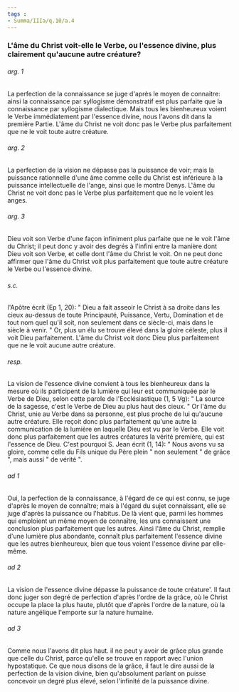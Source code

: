 ```yaml
---
tags : 
- Summa/IIIa/q.10/a.4
---
```


### L'âme du Christ voit-elle le Verbe, ou l'essence divine, plus clairement qu'aucune autre créature?

###### arg. 1
La perfection de la connaissance se juge d'après le moyen de connaitre: ainsi la connaissance par syllogisme démonstratif est plus parfaite que la connaissance par syllogisme dialectique. Mais tous les bienheureux voient le Verbe immédiatement par l'essence divine, nous l'avons dit dans la première Partie. L'âme du Christ ne voit donc pas le Verbe plus parfaitement que ne le voit toute autre créature. 

###### arg. 2
La perfection de la vision ne dépasse pas la puissance de voir; mais la puissance rationnelle d'une âme comme celle du Christ est inférieure à la puissance intellectuelle de l'ange, ainsi que le montre Denys. L'âme du Christ ne voit donc pas le Verbe plus parfaitement que ne le voient les anges. 

###### arg. 3
Dieu voit son Verbe d'une façon infiniment plus parfaite que ne le voit l'âme du Christ; il peut donc y avoir des degrés à l'infini entre la manière dont Dieu voit son Verbe, et celle dont l'âme du Christ le voit. On ne peut donc affirmer que l'âme du Christ voit plus parfaitement que toute autre créature le Verbe ou l'essence divine. 

###### s.c.
l'Apôtre écrit (Ep 1, 20): " Dieu a fait asseoir le Christ à sa droite dans les cieux au-dessus de toute Principauté, Puissance, Vertu, Domination et de tout nom quel qu'il soit, non seulement dans ce siècle-ci, mais dans le siècle à venir. " Or, plus un élu se trouve élevé dans la gloire céleste, plus il voit Dieu parfaitement. L'âme du Christ voit donc Dieu plus parfaitement que ne le voit aucune autre créature. 

###### resp.
La vision de l'essence divine convient à tous les bienheureux dans la mesure où ils participent de la lumière qui leur est communiquée par le Verbe de Dieu, selon cette parole de l'Ecclésiastique (1, 5 Vg): " La source de la sagesse, c'est le Verbe de Dieu au plus haut des cieux. " Or l'âme du Christ, unie au Verbe dans sa personne, est plus proche de lui qu'aucune autre créature. Elle reçoit donc plus parfaitement qu'une autre la communication de la lumière en laquelle Dieu est vu par le Verbe. Elle voit donc plus parfaitement que les autres créatures la vérité première, qui est l'essence de Dieu. C'est pourquoi S. Jean écrit (1, 14): " Nous avons vu sa gloire, comme celle du Fils unique du Père plein " non seulement " de grâce ", mais aussi " de vérité ". 

###### ad 1
Oui, la perfection de la connaissance, à l'égard de ce qui est connu, se juge d'après le moyen de connaître; mais à l'égard du sujet connaissant, elle se juge d'après la puissance ou l'habitus. De là vient que, parmi les hommes qui emploient un même moyen de connaître, les uns connaissent une conclusion plus parfaitement que les autres. Ainsi l'âme du Christ, remplie d'une lumière plus abondante, connaît plus parfaitement l'essence divine que les autres bienheureux, bien que tous voient l'essence divine par elle-même. 

###### ad 2
La vision de l'essence divine dépasse la puissance de toute créature'. Il faut donc juger son degré de perfection d'après l'ordre de la grâce, où le Christ occupe la place la plus haute, plutôt que d'après l'ordre de la nature, où la nature angélique l'emporte sur la nature humaine. 

###### ad 3
Comme nous l'avons dit plus haut. il ne peut y avoir de grâce plus grande que celle du Christ, parce qu'elle se trouve en rapport avec l'union hypostatique. Ce que nous disons de la grâce, il faut le dire aussi de la perfection de la vision divine, bien qu'absolument parlant on puisse concevoir un degré plus élevé, selon l'infinité de la puissance divine. 



